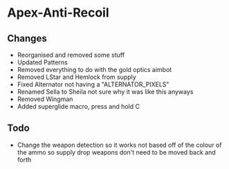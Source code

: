 # Apex-Anti-Recoil
## Changes
- Reorganised and removed some stuff
- Updated Patterns
- Removed everything to do with the gold optics aimbot
- Removed LStar and Hemlock from supply
- Fixed Alternator not having a "ALTERNATOR_PIXELS"
- Renamed Sella to Sheila not sure why it was like this anyways
- Removed Wingman
- Added superglide macro, press and hold C

## Todo
- Change the weapon detection so it works not based off of the colour of the ammo so supply drop weapons don't need to be moved back and forth